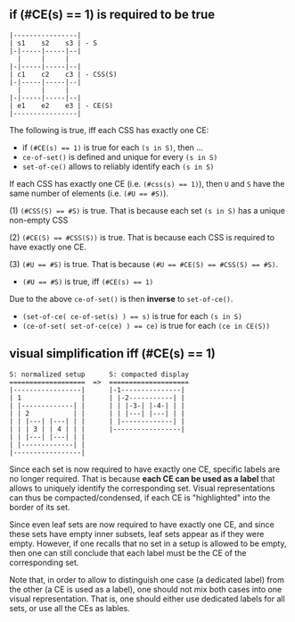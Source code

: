 
<!-- ======================================================================= -->
## if (#CE(s) == 1) is required to be true

```
|----------------|
| s1    s2    s3 | - S
|-|-----|-----|--|
  |     |     |
|-|-----|-----|--|
| c1    c2    c3 | - CSS(S)
|-|-----|-----|--|
  |     |     |
|-|-----|-----|--|
| e1    e2    e3 | - CE(S)
|----------------|
```

The following is true, iff each CSS has exactly one CE:

* if `(#CE(s) == 1)` is true for each `(s in S)`, then ...
* `ce-of-set()` is defined and unique for every `(s in S)`
* `set-of-ce()` allows to reliably identify each `(s in S)`

If each CSS has exactly one CE (i.e. `(#css(s) == 1)`), then
`U` and `S` have the same number of elements (i.e. `(#U == #S)`).

(1) `(#CSS(S) == #S)` is true.
That is because each set `(s in S)` has a unique non-empty CSS

(2) `(#CE(S) == #CSS(S))` is true.
That is because each CSS is required to have exactly one CE.

(3) `(#U == #S)` is true.
That is because `(#U == #CE(S) == #CSS(S) == #S)`.

* `(#U == #S)` is true, iff `(#CE(s) == 1)`

Due to the above `ce-of-set()` is then **inverse** to `set-of-ce()`.

* `(set-of-ce( ce-of-set(s) ) == s)` is true for each `(s in S)`
* `(ce-of-set( set-of-ce(ce) ) == ce)` is true for each `(ce in CE(S))`

<!-- ======================================================================= -->
## visual simplification iff (#CE(s) == 1)

```
S: normalized setup      S: compacted display
===================  =>  ====================
|-----------------|      |-1---------------|
| 1               |      | |-2-----------| |
| |-------------| |      | | |-3-| |-4-| | |
| | 2           | |      | | |---| |---| | |
| | |---| |---| | |      | |-------------| |
| | | 3 | | 4 | | |      |-----------------|
| | |---| |---| | |
| |-------------| |
|-----------------|
```

Since each set is now required to have exactly one CE, specific labels are no
longer required. That is because **each CE can be used as a label** that allows
to uniquely identify the corresponding set. Visual representations can thus
be compacted/condensed, if each CE is "highlighted" into the border of its set.

Since even leaf sets are now required to have exactly one CE, and since these
sets have empty inner subsets, leaf sets appear as if they were empty. However,
if one recalls that no set in a setup is allowed to be empty, then one can still
conclude that each label must be the CE of the corresponding set.

Note that, in order to allow to distinguish one case (a dedicated label) from
the other (a CE is used as a label), one should not mix both cases into one
visual representation. That is, one should either use dedicated labels for all
sets, or use all the CEs as lables.
